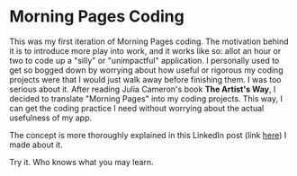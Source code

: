 # Morning Pages Coding
This was my first iteration of Morning Pages coding. The motivation behind it is to introduce more play into work, and it works like so: allot an hour or two to code up a "silly" or "unimpactful" application. I personally used to get so bogged down by worrying about how useful or rigorous my coding projects were that I would just walk away before finishing them. I was too serious about it. After reading Julia Cameron's book __The Artist's Way__, I decided to translate "Morning Pages" into my coding projects. This way, I can get the coding practice I need without worrying about the actual usefulness of my app. 

The concept is more thoroughly explained in this LinkedIn post (link [here](https://www.linkedin.com/posts/anabelle-colmenares_what-if-women-introduced-more-play-into-activity-7249461786188378114-pdsO])) I made about it. 

Try it. Who knows what you may learn. 

